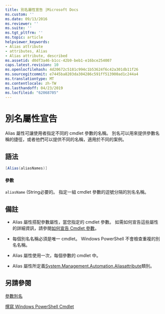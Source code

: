 ```yaml
---
title: 別名屬性宣告 |Microsoft Docs
ms.custom: ''
ms.date: 09/13/2016
ms.reviewer: ''
ms.suite: ''
ms.tgt_pltfrm: ''
ms.topic: article
helpviewer_keywords:
- Alias attribute
- attributes, Alias
- Alias attribute, described
ms.assetid: d0df3a46-b1cc-42b9-beb1-e16bce254007
caps.latest.revision: 10
ms.openlocfilehash: 4d20672c5181c994c1b53624f6c42a301db11f26
ms.sourcegitcommit: e7445ba8203da304286c591ff513900ad1c244a4
ms.translationtype: MT
ms.contentlocale: zh-TW
ms.lasthandoff: 04/23/2019
ms.locfileid: "62068705"
---
```

# <a name="alias-attribute-declaration"></a>別名屬性宣告

Alias 屬性可讓使用者指定不同的 cmdlet 參數的名稱。 別名可以用來提供參數名稱的捷徑，或者他們可以提供不同的名稱，適用於不同的案例。

## <a name="syntax"></a>語法

```csharp
[Alias(aliasNames)]
```

#### <a name="parameters"></a>參數

`aliasName` (String必要的。 指定一組 cmdlet 參數的逗號分隔的別名名稱。

## <a name="remarks"></a>備註

- Alias 屬性搭配參數屬性，當您指定的 cmdlet 參數。 如需如何宣告這些屬性的詳細資訊，請參閱[如何宣告 Cmdlet 參數](./how-to-declare-cmdlet-parameters.md)。

- 每個別名名稱必須是唯一 cmdlet。 Windows PowerShell 不會檢查重複的別名名稱。

- Alias 屬性使用一次，每個參數的 cmdlet 中。

- Alias 屬性所定義[System.Management.Automation.Aliasattribute](/dotnet/api/System.Management.Automation.AliasAttribute)類別。

## <a name="see-also"></a>另請參閱

[參數別名](./parameter-aliases.md)

[撰寫 Windows PowerShell Cmdlet](./writing-a-windows-powershell-cmdlet.md)
